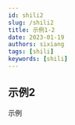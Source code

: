 ```yaml
---
id: shili2
slug: /shili2
title: 示例1-2
date: 2023-01-19
authors: sixiang
tags: [shili]
keywords: [shili]
---
```


<!-- truncate -->

## 示例2

示例